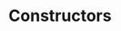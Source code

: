 ---
title: Constructors
description: How to use Dart class constructors
weight: 30
lastmod: 2021-09-18T11:11:30-09:00
draft: false
vimeo: 
emoji: 🎯
video_length: 1:51
---